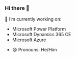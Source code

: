### Hi there 👋


🔭 I’m currently working on:
 * Microsoft Power Platform
 * Microsoft Dynamics 365 CE
 * Microsoft Azure
   
- 😄 Pronouns: He/Him

